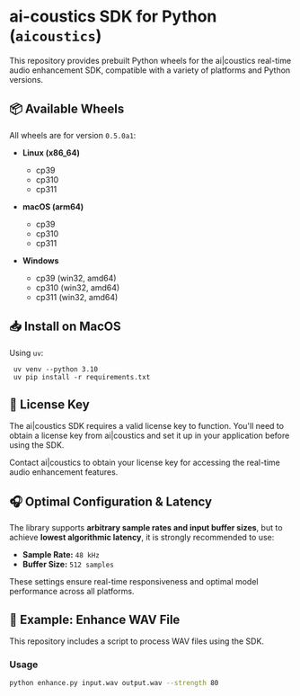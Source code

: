 # ai-coustics SDK for Python (`aicoustics`)

This repository provides prebuilt Python wheels for the ai|coustics real-time audio enhancement SDK, compatible with a variety of platforms and Python versions.

## 📦 Available Wheels

All wheels are for version `0.5.0a1`:

- **Linux (x86_64)**
  - cp39
  - cp310
  - cp311

- **macOS (arm64)**
  - cp39
  - cp310
  - cp311

- **Windows**
  - cp39 (win32, amd64)
  - cp310 (win32, amd64)
  - cp311 (win32, amd64)

## 📥 Install on MacOS
Using `uv`:
```
 uv venv --python 3.10
 uv pip install -r requirements.txt
```

## 🔑 License Key

The ai|coustics SDK requires a valid license key to function. You'll need to obtain a license key from ai|coustics and set it up in your application before using the SDK.

Contact ai|coustics to obtain your license key for accessing the real-time audio enhancement features.

## 🎧 Optimal Configuration & Latency

The library supports **arbitrary sample rates and input buffer sizes**, but to achieve **lowest algorithmic latency**, it is strongly recommended to use:

- **Sample Rate:** `48 kHz`
- **Buffer Size:** `512 samples`

These settings ensure real-time responsiveness and optimal model performance across all platforms.

## 🚀 Example: Enhance WAV File

This repository includes a script to process WAV files using the SDK.

### Usage

```bash
python enhance.py input.wav output.wav --strength 80

```
